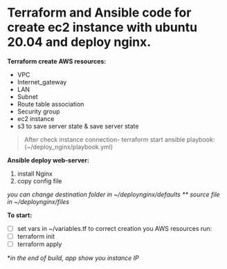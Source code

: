 # **Terraform and Ansible code for create ec2 instance with ubuntu 20.04 and deploy nginx.**

**Terraform create AWS resources:**
* VPC
* Internet_gateway
* LAN
* Subnet
* Route table association
* Security group
* ec2 instance
* s3 to save server state & save server state

> After check instance connection- terraform start ansible playbook:
> (~/deploy_nginx/playbook.yml)

**Ansible deploy web-server:**

1. install Nginx
2. copy config file

 **you can change destination folder in ~/deploynginx/defaults*
 ** source file in ~/deploynginx/files*


**To start:**
- [ ]  set vars in ~/variables.tf to correct creation you AWS resources
run:
- [ ]  terraform init
- [ ]  terraform apply

**in the end of build, app show you instance IP*
